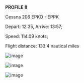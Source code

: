 **PROFILE 8**

Cessna 206 EPKO - EPPK

Depart: 12:35, Arrive: 13:57;

Speed: 114.09 knots;

Flight distance: 133.4 nautical miles

![image](https://github.com/user-attachments/assets/3e0de100-603f-41c6-87b7-2155fe4bce57)

![image](https://github.com/user-attachments/assets/e4ae895e-5ba5-47c1-9de6-e42b427d6a31)

![image](https://github.com/user-attachments/assets/7e542f13-2e30-49b6-b118-687357014f17)
